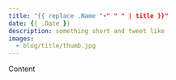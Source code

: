 ```yaml
---
title: "{{ replace .Name "-" " " | title }}"
date: {{ .Date }}
description: something short and tweet like
images:
  - blog/title/thumb.jpg
---
```


Content